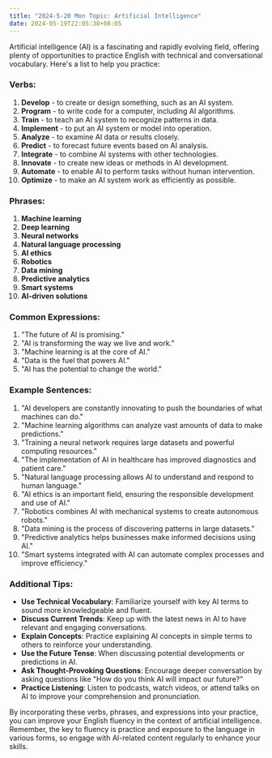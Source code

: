```yaml
---
title: "2024-5-20 Mon Topic: Artificial Intelligence"
date: 2024-05-19T22:05:38+08:05
---
```


Artificial intelligence (AI) is a fascinating and rapidly evolving field, offering plenty of opportunities to practice English with technical and conversational vocabulary. Here's a list to help you practice:

### Verbs:
1. **Develop** - to create or design something, such as an AI system.
2. **Program** - to write code for a computer, including AI algorithms.
3. **Train** - to teach an AI system to recognize patterns in data.
4. **Implement** - to put an AI system or model into operation.
5. **Analyze** - to examine AI data or results closely.
6. **Predict** - to forecast future events based on AI analysis.
7. **Integrate** - to combine AI systems with other technologies.
8. **Innovate** - to create new ideas or methods in AI development.
9. **Automate** - to enable AI to perform tasks without human intervention.
10. **Optimize** - to make an AI system work as efficiently as possible.

### Phrases:
1. **Machine learning**
2. **Deep learning**
3. **Neural networks**
4. **Natural language processing**
5. **AI ethics**
6. **Robotics**
7. **Data mining**
8. **Predictive analytics**
9. **Smart systems**
10. **AI-driven solutions**

### Common Expressions:
1. "The future of AI is promising."
2. "AI is transforming the way we live and work."
3. "Machine learning is at the core of AI."
4. "Data is the fuel that powers AI."
5. "AI has the potential to change the world."

### Example Sentences:
1. "AI developers are constantly innovating to push the boundaries of what machines can do."
2. "Machine learning algorithms can analyze vast amounts of data to make predictions."
3. "Training a neural network requires large datasets and powerful computing resources."
4. "The implementation of AI in healthcare has improved diagnostics and patient care."
5. "Natural language processing allows AI to understand and respond to human language."
6. "AI ethics is an important field, ensuring the responsible development and use of AI."
7. "Robotics combines AI with mechanical systems to create autonomous robots."
8. "Data mining is the process of discovering patterns in large datasets."
9. "Predictive analytics helps businesses make informed decisions using AI."
10. "Smart systems integrated with AI can automate complex processes and improve efficiency."

### Additional Tips:
- **Use Technical Vocabulary**: Familiarize yourself with key AI terms to sound more knowledgeable and fluent.
- **Discuss Current Trends**: Keep up with the latest news in AI to have relevant and engaging conversations.
- **Explain Concepts**: Practice explaining AI concepts in simple terms to others to reinforce your understanding.
- **Use the Future Tense**: When discussing potential developments or predictions in AI.
- **Ask Thought-Provoking Questions**: Encourage deeper conversation by asking questions like "How do you think AI will impact our future?"
- **Practice Listening**: Listen to podcasts, watch videos, or attend talks on AI to improve your comprehension and pronunciation.

By incorporating these verbs, phrases, and expressions into your practice, you can improve your English fluency in the context of artificial intelligence. Remember, the key to fluency is practice and exposure to the language in various forms, so engage with AI-related content regularly to enhance your skills.
